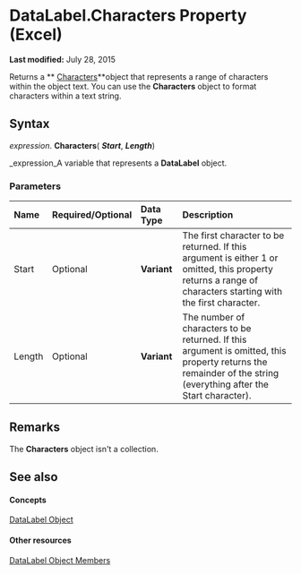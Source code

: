 
# DataLabel.Characters Property (Excel)

 **Last modified:** July 28, 2015

Returns a  ** [Characters](128c9ee4-8ba3-6d22-ad0f-9f20be1e24af.md)**object that represents a range of characters within the object text. You can use the  **Characters** object to format characters within a text string.

## Syntax

 _expression_. **Characters**( **_Start_**,  **_Length_**)

 _expression_A variable that represents a  **DataLabel** object.


### Parameters



|**Name**|**Required/Optional**|**Data Type**|**Description**|
|:-----|:-----|:-----|:-----|
|Start|Optional| **Variant**|The first character to be returned. If this argument is either 1 or omitted, this property returns a range of characters starting with the first character.|
|Length|Optional| **Variant**|The number of characters to be returned. If this argument is omitted, this property returns the remainder of the string (everything after the Start character).|

## Remarks

The  **Characters** object isn't a collection.


## See also


#### Concepts


 [DataLabel Object](bb342572-8761-b326-548a-98455172f9a8.md)
#### Other resources


 [DataLabel Object Members](176c4f7f-c6ef-c8cb-3983-6dd39435f793.md)
